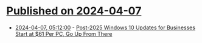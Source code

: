 # [Published on 2024-04-07](index.md)

* [2024-04-07, 05:12:00](https://soylentnews.org/article.pl?sid=24/04/05/178232&from=rss) - [Post-2025 Windows 10 Updates for Businesses Start at $61 Per PC, Go Up From There](https://soylentnews.org/article.pl?sid=24/04/05/178232&from=rss)
